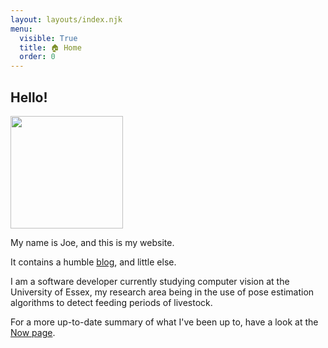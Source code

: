 ```yaml
---
layout: layouts/index.njk
menu:
  visible: True
  title: 🏠 Home
  order: 0
---
```


## Hello!

<img
class="left-img"
src="https://avatars.githubusercontent.com/u/13489445?v=1"
width="180"/>

My name is Joe, and this is my website.

It contains a humble [blog](./posts), and little else.

I am a software developer currently studying computer vision at the University
of Essex, my research area being in the use of pose estimation algorithms to
detect feeding periods of livestock.

For a more up-to-date summary of what I've been up to, have a look at the
[Now page](./now).

